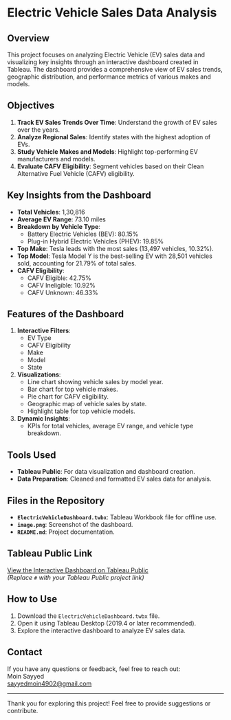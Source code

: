 # Electric Vehicle Sales Data Analysis

## Overview
This project focuses on analyzing Electric Vehicle (EV) sales data and visualizing key insights through an interactive dashboard created in Tableau. The dashboard provides a comprehensive view of EV sales trends, geographic distribution, and performance metrics of various makes and models.

## Objectives
1. **Track EV Sales Trends Over Time**: Understand the growth of EV sales over the years.
2. **Analyze Regional Sales**: Identify states with the highest adoption of EVs.
3. **Study Vehicle Makes and Models**: Highlight top-performing EV manufacturers and models.
4. **Evaluate CAFV Eligibility**: Segment vehicles based on their Clean Alternative Fuel Vehicle (CAFV) eligibility.

## Key Insights from the Dashboard
- **Total Vehicles**: 1,30,816  
- **Average EV Range**: 73.10 miles  
- **Breakdown by Vehicle Type**:  
  - Battery Electric Vehicles (BEV): 80.15%  
  - Plug-in Hybrid Electric Vehicles (PHEV): 19.85%  
- **Top Make**: Tesla leads with the most sales (13,497 vehicles, 10.32%).  
- **Top Model**: Tesla Model Y is the best-selling EV with 28,501 vehicles sold, accounting for 21.79% of total sales.  
- **CAFV Eligibility**:  
  - CAFV Eligible: 42.75%  
  - CAFV Ineligible: 10.92%  
  - CAFV Unknown: 46.33%  

## Features of the Dashboard
1. **Interactive Filters**:
   - EV Type
   - CAFV Eligibility
   - Make
   - Model
   - State
2. **Visualizations**:
   - Line chart showing vehicle sales by model year.
   - Bar chart for top vehicle makes.
   - Pie chart for CAFV eligibility.
   - Geographic map of vehicle sales by state.
   - Highlight table for top vehicle models.
3. **Dynamic Insights**:
   - KPIs for total vehicles, average EV range, and vehicle type breakdown.

## Tools Used
- **Tableau Public**: For data visualization and dashboard creation.
- **Data Preparation**: Cleaned and formatted EV sales data for analysis.

## Files in the Repository
- **`ElectricVehicleDashboard.twbx`**: Tableau Workbook file for offline use.
- **`image.png`**: Screenshot of the dashboard.
- **`README.md`**: Project documentation.

## Tableau Public Link
[View the Interactive Dashboard on Tableau Public]([#](https://public.tableau.com/views/EVDataAnalysis_17296021210330/Dashboard1?:language=en-US&:sid=&:redirect=auth&:display_count=n&:origin=viz_share_link))  
*(Replace `#` with your Tableau Public project link)*

## How to Use
1. Download the `ElectricVehicleDashboard.twbx` file.
2. Open it using Tableau Desktop (2019.4 or later recommended).
3. Explore the interactive dashboard to analyze EV sales data.

## Contact
If you have any questions or feedback, feel free to reach out:  
Moin Sayyed  
sayyedmoin4902@gmail.com  

---

Thank you for exploring this project! Feel free to provide suggestions or contribute.

